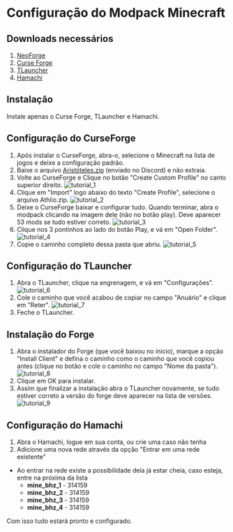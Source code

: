 # Configuração do Modpack Minecraft

## Downloads necessários
1. [NeoForge]([https://maven.minecraftforge.net/net/minecraftforge/forge/1.21-51.0.33/forge-1.21-51.0.33-installer.jar](https://maven.neoforged.net/releases/net/neoforged/neoforge/21.1.65/neoforge-21.1.65-installer.jar))
3. [Curse Forge](https://download.overwolf.com/install/Download?Name=CurseForge&ExtensionId=cfiahnpaolfnlgaihhmobmnjdafknjnjdpdabpcm)
4. [TLauncher](https://tlauncher.org/installer)
5. [Hamachi](https://vpn.net/)

## Instalação
Instale apenas o Curse Forge, TLauncher e Hamachi.

## Configuração do CurseForge
1. Após instalar o CurseForge, abra-o, selecione o Minecraft na lista de jogos e deixe a configuração padrão.
2. Baixe o arquivo [Aristóteles.zip](https://discord.com/channels/786754547430981652/786754547430981655/1292197481861484615) (enviado no Discord) e não extraia.
3. Volte ao CurseForge e Clique no botão "Create Custom Profile" no canto superior direito. ![tutorial_1](https://i.imgur.com/jpMOGya.png)
4. Clique em "Import" logo abaixo do texto "Create Profile", selecione o arquivo Athlio.zip. ![tutorial_2](https://i.imgur.com/UHTHWAD.png)
5. Deixe o CurseForge baixar e configurar tudo. Quando terminar, abra o modpack clicando na imagem dele (não no botão play). Deve aparecer 53 mods se tudo estiver correto. ![tutorial_3](https://i.imgur.com/Ka5TAlH.png)
6. Clique nos 3 pontinhos ao lado do botão Play, e vá em "Open Folder". ![tutorial_4](https://i.imgur.com/tbkbpJ5.png)
7. Copie o caminho completo dessa pasta que abriu. ![tutorial_5](https://i.imgur.com/Vw3xOV2.png)

## Configuração do TLauncher
1. Abra o TLauncher, clique na engrenagem, e vá em "Configurações". ![tutorial_6](https://i.imgur.com/pMGCoY9.png)
2. Cole o caminho que você acabou de copiar no campo "Anuário" e clique em "Reter". ![tutorial_7](https://i.imgur.com/WBqpbRd.png)
3. Feche o TLauncher.

## Instalação do Forge
1. Abra o instalador do Forge (que você baixou no início), marque a opção "Install Client" e defina o caminho como o caminho que você copiou antes (clique no botão e cole o caminho no campo "Nome da pasta"). <br>![tutorial_8](https://i.imgur.com/yc88zAq.png)
2. Clique em OK para instalar.
3. Assim que finalizar a instalação abra o TLauncher novamente, se tudo estiver correto a versão do forge deve aparecer na lista de versões. ![tutorial_9](https://i.imgur.com/bdEf0HM.png)

## Configuração do Hamachi
1. Abra o Hamachi, logue em sua conta, ou crie uma caso não tenha 
2. Adicione uma nova rede através da opção "Entrar em uma rede existente"
  * Ao entrar na rede existe a possibilidade dela já estar cheia, caso esteja, entre na próxima da lista
    * **mine_bhz_1** - 314159
    * **mine_bhz_2** - 314159
    * **mine_bhz_3** - 314159
    * **mine_bhz_4** - 314159

Com isso tudo estará pronto e configurado.
